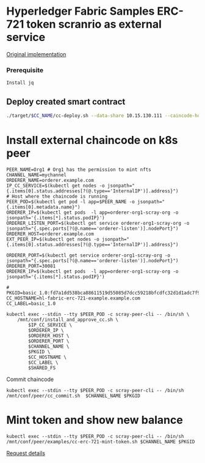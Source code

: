 # Hyperledger Fabric Samples ERC-721 token scranrio as external service
[Original implementation]((https://github.com/hyperledger/fabric-samples/tree/main/token-erc-721))

### Prerequisite
    Install jq
## Deploy created smart contract
```bash
./target/$CC_NAME/cc-deploy.sh --data-share 10.15.130.111 --caincode-hostname chaincode.host.example.com
```

# Install external chaincode on k8s peer
```
PEER_NAME=Org1 # Org1 has the permission to mint nfts
CHANNEL_NAME=mychannel
ORDERER_NAME=orderer.example.com
IP_CC_SERVICE=$(kubectl get nodes -o jsonpath="{.items[0].status.addresses[?(@.type=='InternalIP')].address}")         # Host where the chaincode is running
PEER_POD=$(kubectl get pod -l app=$PEER_NAME -o jsonpath="{.items[0].metadata.name}")
ORDERER_IP=$(kubectl get pods  -l app=orderer-org1-scray-org -o jsonpath='{.items[*].status.podIP}')
ORDERER_LISTEN_PORT=$(kubectl get service orderer-org1-scray-org -o jsonpath="{.spec.ports[?(@.name=='orderer-listen')].nodePort}")
ORDERER_HOST=orderer.example.com
EXT_PEER_IP=$(kubectl get nodes -o jsonpath="{.items[0].status.addresses[?(@.type=='InternalIP')].address}") 
```

```
ORDERER_PORT=$(kubectl get service orderer-org1-scray-org -o jsonpath="{.spec.ports[?(@.name=='orderer-listen')].nodePort}")
ORDERER_PORT=30081
ORDERER_IP=$(kubectl get pods  -l app=orderer-org1-scray-org -o jsonpath='{.items[*].status.podIP}')

# PKGID=basic_1.0:fd7a1dd538bca88611519d55085d7dcc59218bfcdfc32d1d1adc7f9359e69240
CC_HOSTNAME=hl-fabric-erc-721-example.example.com
CC_LABEL=basic_1.0

kubectl exec --stdin --tty $PEER_POD -c scray-peer-cli -- /bin/sh \
    /mnt/conf/install_and_approve_cc.sh \
        $IP_CC_SERVICE \
        $ORDERER_IP \
        $ORDERER_HOST \
        $ORDERER_PORT \
        $CHANNEL_NAME \
        $PKGID \
        $CC_HOSTNAME \
        $CC_LABEL \
        $SHARED_FS
```


Commit chaincode
```
kubectl exec --stdin --tty $PEER_POD -c scray-peer-cli -- /bin/sh /mnt/conf/peer/cc_commit.sh  $CHANNEL_NAME $PKGID
```

# Mint token and show new balance
```
kubectl exec --stdin --tty $PEER_POD -c scray-peer-cli -- /bin/sh /mnt/conf/peer/examples/cc-erc-721-mint-token.sh $CHANNEL_NAME $PKGID
```
[Request details](../../containers/hl-fabric-node-configurator/conf/peer/examples/cc-erc-721-mint-token.sh)